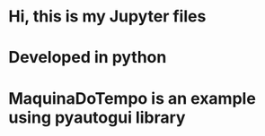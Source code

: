 # Hi, this is my Jupyter files
# Developed in python
# MaquinaDoTempo is an example using pyautogui library
